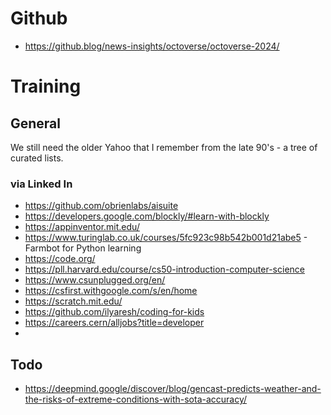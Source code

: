 # Github
- https://github.blog/news-insights/octoverse/octoverse-2024/

# Training
## General
We still need the older Yahoo that I remember from the late 90's - a tree of curated lists.
### via Linked In
- https://github.com/obrienlabs/aisuite
- https://developers.google.com/blockly/#learn-with-blockly
- https://appinventor.mit.edu/
- https://www.turinglab.co.uk/courses/5fc923c98b542b001d21abe5 - Farmbot for Python learning
- https://code.org/
- https://pll.harvard.edu/course/cs50-introduction-computer-science
- https://www.csunplugged.org/en/
- https://csfirst.withgoogle.com/s/en/home
- https://scratch.mit.edu/
- https://github.com/ilyaresh/coding-for-kids
- https://careers.cern/alljobs?title=developer
- 

## Todo
- https://deepmind.google/discover/blog/gencast-predicts-weather-and-the-risks-of-extreme-conditions-with-sota-accuracy/
